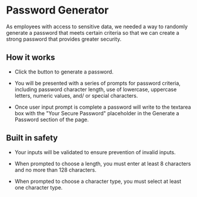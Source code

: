 # Password Generator
As employees with access to sensitive data, we needed a way to randomly generate a password that meets certain criteria so that we can create a strong password that provides greater security.

## How it works
* Click the button to generate a password.

* You will be presented with a series of prompts for password criteria, including password character length, use of lowercase, uppercase letters, numeric values, and/ or special characters.

* Once user input prompt is complete a password will write to the textarea box with the "Your Secure Password" placeholder in the Generate a Password section of the page.

## Built in safety
* Your inputs will be validated to ensure prevention of invalid inputs.

* When prompted to choose a length, you must enter at least 8 characters and no more than 128 characters.

* When prompted to choose a character type, you must select at least one character type.